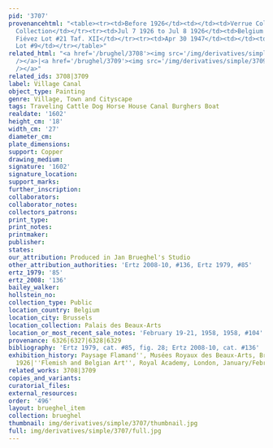 ```yaml
---
pid: '3707'
provenancehtml: "<table><tr><td>Before 1926</td><td></td><td>Verrue Collection</td></tr><tr><td>1926</td><td></td><td>Weber
  Collection</td></tr><tr><td>Jul 7 1926 to Jul 8 1926</td><td>Belgium Brussels</td><td>Sale
  Fiévez Lot #21 Taf. XII</td></tr><tr><td>Apr 30 1947</td><td></td><td>Sale Fiévez
  Lot #9</td></tr></table>"
related_html: "<a href='/brughel/3708'><img src='/img/derivatives/simple/3708/thumbnail.jpg'
  /></a>|<a href='/brughel/3709'><img src='/img/derivatives/simple/3709/thumbnail.jpg'
  /></a>"
related_ids: 3708|3709
label: Village Canal
object_type: Painting
genre: Village, Town and Cityscape
tags: Traveling Cattle Dog Horse House Canal Burghers Boat
realdate: '1602'
height_cm: '18'
width_cm: '27'
diameter_cm:
plate_dimensions:
support: Copper
drawing_medium:
signature: '1602'
signature_location:
support_marks:
further_inscription:
collaborators:
collaborator_notes:
collectors_patrons:
print_type:
print_notes:
printmaker:
publisher:
states:
our_attribution: Produced in Jan Brueghel's Studio
other_attribution_authorities: 'Ertz 2008-10, #136, Ertz 1979, #85'
ertz_1979: '85'
ertz_2008: '136'
bailey_walker:
hollstein_no:
collection_type: Public
location_country: Belgium
location_city: Brussels
location_collection: Palais des Beaux-Arts
location_or_most_recent_sale_notes: 'February 19-21, 1958, 1958, #104'
provenance: 6326|6327|6328|6329
bibliography: 'Ertz 1979, cat. #85, fig. 28; Ertz 2008-10, cat. #136'
exhibition_history: Paysage Flamand'', Musées Royaux des Beaux-Arts, Brussels, September/November
  1926|''Flemish and Belgian Art'', Royal Academy, London, January/February 1927
related_works: 3708|3709
copies_and_variants:
curatorial_files:
external_resources:
order: '496'
layout: brueghel_item
collection: brueghel
thumbnail: img/derivatives/simple/3707/thumbnail.jpg
full: img/derivatives/simple/3707/full.jpg
---
```

